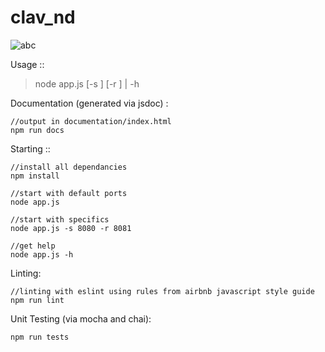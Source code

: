 # clav_nd
![abc](https://travis-ci.org/namitha17/clav_app.svg?branch=DEV)

Usage ::
>  node app.js [-s <port>] [-r <port>] | -h
  
Documentation (generated via jsdoc) :
```
//output in documentation/index.html
npm run docs
```


Starting ::
```
//install all dependancies
npm install

//start with default ports
node app.js

//start with specifics
node app.js -s 8080 -r 8081

//get help
node app.js -h
```

Linting:
```
//linting with eslint using rules from airbnb javascript style guide
npm run lint
```

Unit Testing (via mocha and chai):
```
npm run tests
```

